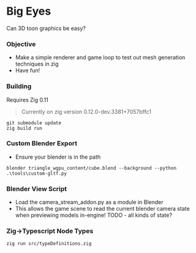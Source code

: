 # Big Eyes

Can 3D toon graphics be easy?

### Objective

* Make a simple renderer and game loop to test out mesh generation techniques in zig
* Have fun!

### Building

Requires Zig 0.11
> Currently on zig version 0.12.0-dev.3381+7057bffc1

```
git submodule update 
zig build run
```

### Custom Blender Export

* Ensure your blender is in the path
```
blender triangle_wgpu_content/cube.blend --background --python .\tools\custom-gltf.py
```

### Blender View Script

* Load the camera_stream_addon.py as a module in Blender
* This allows the game scene to read the current blender camera state when previewing models in-engine! TODO - all kinds of state?

### Zig->Typescript Node Types
`zig run src/typeDefinitions.zig`
